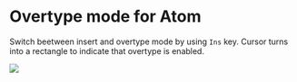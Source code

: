 # Overtype mode for Atom

Switch beetween insert and overtype mode by using `Ins` key.
Cursor turns into a rectangle to indicate that overtype is enabled.

![](http://i.imgur.com/DejekQN.gif)

